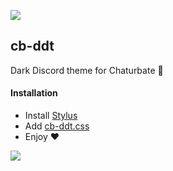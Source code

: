 ![](https://cdn.discordapp.com/attachments/687375350459793437/687420873405366292/cb-ddt_n1.png)
## cb-ddt
Dark Discord theme for Chaturbate 🥵

#### Installation
- Install [Stylus](https://github.com/openstyles/stylus)
- Add [cb-ddt.css](https://raw.githubusercontent.com/Yxmna/cb-ddt/master/cb-ddt_installer.user.css)
- Enjoy ❤️

![](https://cdn.discordapp.com/attachments/687375350459793437/687420896553599058/cb-ddt_n2.png)
